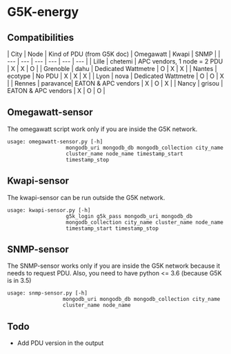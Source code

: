 # G5K-energy

## Compatibilities

| City | Node | Kind of PDU (from G5K doc) | Omegawatt | Kwapi | SNMP |
| --- | --- | --- | --- | --- | --- |
| Lille | chetemi | APC vendors, 1 node = 2 PDU | X | X | O |
| Grenoble | dahu | Dedicated Wattmetre | O | X | X |
| Nantes | ecotype | No PDU | X | X | X |
| Lyon | nova | Dedicated Wattmetre | O | O | X |
| Rennes | paravance| EATON & APC vendors | X | O | X |
| Nancy | grisou | EATON & APC vendors | X | O | O |

## Omegawatt-sensor

The omegawatt script work only if you are inside the G5K network.

	usage: omegawatt-sensor.py [-h]
                       mongodb_uri mongodb_db mongodb_collection city_name
                       cluster_name node_name timestamp_start
                       timestamp_stop

## Kwapi-sensor

The kwapi-sensor can be run outside the G5K network.

	usage: kwapi-sensor.py [-h]
                       g5k_login g5k_pass mongodb_uri mongodb_db
                       mongodb_collection city_name cluster_name node_name
                       timestamp_start timestamp_stop

## SNMP-sensor

The SNMP-sensor works only if you are inside the G5K network because it needs to request PDU.
Also, you need to have python <= 3.6 (because G5K is in 3.5)

	usage: snmp-sensor.py [-h]
                      mongodb_uri mongodb_db mongodb_collection city_name
                      cluster_name node_name

## Todo

- Add PDU version in the output
